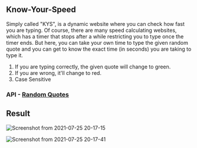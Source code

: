 ## Know-Your-Speed

Simply called "KYS", is a dynamic website where you can check how fast you are typing. Of course, there are many speed calculating websites, which has a timer that stops after a while restricting you to type once the timer ends. But here, you can take your own time to type the given random quote and you can get to know the exact time (in seconds) you are taking to type it.

1. If you are typing correctly, the given quote will change to green.
2. If you are wrong, it'll change to red.
3. Case Sensitive
 
 ### API - [Random Quotes](https://api.quotable.io/random)

## Result

![Screenshot from 2021-07-25 20-17-15](https://user-images.githubusercontent.com/79074310/126903364-0b7a355d-7a47-4972-bf9f-9a672a1bdb11.png)

![Screenshot from 2021-07-25 20-17-41](https://user-images.githubusercontent.com/79074310/126903372-c839945d-4b82-449f-a510-de3fe2b72e71.png)


